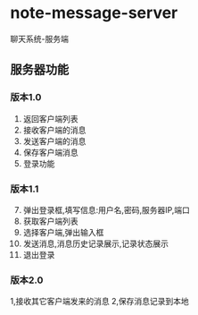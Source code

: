 # note-message-server
聊天系统-服务端

## 服务器功能
### 版本1.0
1. 返回客户端列表
2. 接收客户端的消息
3. 发送客户端的消息
4. 保存客户端消息
5. 登录功能
### 版本1.1
7. 弹出登录框,填写信息:用户名,密码,服务器IP,端口
8. 获取客户端列表
9. 选择客户端,弹出输入框
10. 发送消息,消息历史记录展示,记录状态展示
11. 退出登录
### 版本2.0
1,接收其它客户端发来的消息
2,保存消息记录到本地

